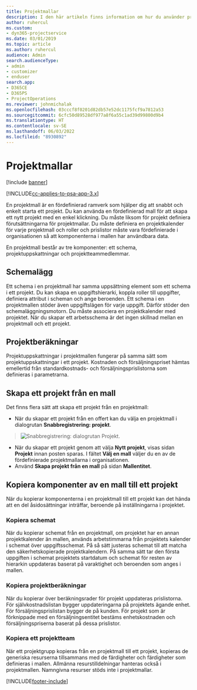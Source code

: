```yaml
---
title: Projektmallar
description: I den här artikeln finns information om hur du använder projektmallar för att snabbkonfigurera projekt.
author: ruhercul
ms.custom:
- dyn365-projectservice
ms.date: 03/01/2019
ms.topic: article
ms.author: ruhercul
audience: Admin
search.audienceType:
- admin
- customizer
- enduser
search.app:
- D365CE
- D365PS
- ProjectOperations
ms.reviewer: johnmichalak
ms.openlocfilehash: 03cccf8f0201d82db57e52dc1175fcf9a7812a53
ms.sourcegitcommit: 6cfc50d89528df977a8f6a55c1ad39d99800d9b4
ms.translationtype: HT
ms.contentlocale: sv-SE
ms.lasthandoff: 06/03/2022
ms.locfileid: "8930892"
---
```

# <a name="project-templates"></a>Projektmallar 

[!include [banner](../includes/psa-now-project-operations.md)]

[!INCLUDE[cc-applies-to-psa-app-3.x](../includes/cc-applies-to-psa-app-3x.md)]

En projektmall är en fördefinierad ramverk som hjälper dig att snabbt och enkelt starta ett projekt. Du kan använda en fördefinierad mall för att skapa ett nytt projekt med en enkel klickning. Du måste liksom för projekt definiera förutsättningarna för projektmallar. Du måste definiera en projektkalender för varje projektmall och roller och prislistor måste vara fördefinierade i organisationen så att komponenterna i mallen har användbara data.

En projektmall består av tre komponenter: ett schema, projektuppskattningar och projektteammedlemmar.

## <a name="schedule"></a>Schemalägg

Ett schema i en projektmall har samma uppsättning element som ett schema i ett projekt. Du kan skapa en uppgiftshierarki, koppla roller till uppgifter, definiera attribut i scheman och ange beroenden. Ett schema i en projektmallen stöder även uppgiftslägen för varje uppgift. Därför stöder den schemaläggningsmotorn. Du måste associera en projektkalender med projektet. När du skapar ett arbetsschema är det ingen skillnad mellan en projektmall och ett projekt.

## <a name="project-estimates"></a>Projektberäkningar

Projektuppskattningar i projektmallen fungerar på samma sätt som projektuppskattningar i ett projekt. Kostnaden och försäljningspriset hämtas emellertid från standardkostnads- och försäljningsprislistorna som definieras i parametrarna.

## <a name="creating-a-project-from-a-template"></a>Skapa ett projekt från en mall
 
Det finns flera sätt att skapa ett projekt från en projektmall:

- När du skapar ett projekt från en offert kan du välja en projektmall i dialogrutan **Snabbregistrering: projekt**.

> ![Snabbregistrering: dialogrutan Projekt.](media/project-11.png)

- När du skapar ett projekt genom att välja **Nytt projekt**, visas sidan **Projekt** innan posten sparas. I fältet **Välj en mall** väljer du en av de fördefinierade projektmallarna i organisationen.
- Använd **Skapa projekt från en mall** på sidan **Mallentitet**.

## <a name="copying-components-of-template-to-project"></a>Kopiera komponenter av en mall till ett projekt

När du kopierar komponenterna i en projektmall till ett projekt kan det hända att en del åsidosättningar inträffar, beroende på inställningarna i projektet.

### <a name="copying-the-schedule"></a>Kopiera schemat

När du kopierar schemat från en projektmall, om projektet har en annan projektkalender än mallen, används arbetstimmarna från projektets kalender i schemat över uppgiftsschemat. På så sätt justeras schemat till att matcha den säkerhetskopierade projektkalendern. På samma sätt tar den första uppgiften i schemat projektets startdatum och schemat för resten av hierarkin uppdateras baserat på varaktighet och beroenden som anges i mallen. 

### <a name="copying-project-estimates"></a>Kopiera projektberäkningar 

När du kopierar över beräkningsrader för projekt uppdateras prislistorna. För självkostnadslistan bygger uppdateringarna på projektets ägande enhet. För försäljningsprislistan bygger de på kunden. För projekt som är förknippade med en försäljningsentitet bestäms enhetskostnaden och försäljningspriserna baserat på dessa prislistor.

### <a name="copying-a-project-team"></a>Kopiera ett projektteam

När ett projektgrupp kopieras från en projektmall till ett projekt, kopieras de generiska resurserna tillsammans med de färdigheter och färdigheter som definieras i mallen. Allmänna resurstilldelningar hanteras också i projektmallen. Namngivna resurser stöds inte i projektmallar.


[!INCLUDE[footer-include](../includes/footer-banner.md)]
